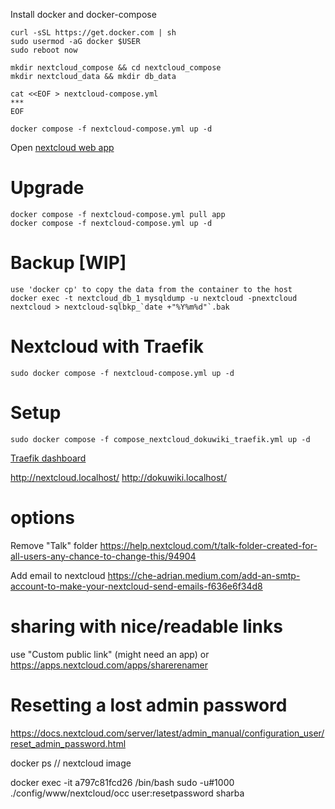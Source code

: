 Install docker and docker-compose
```
curl -sSL https://get.docker.com | sh
sudo usermod -aG docker $USER
sudo reboot now
```

```
mkdir nextcloud_compose && cd nextcloud_compose
mkdir nextcloud_data && mkdir db_data

cat <<EOF > nextcloud-compose.yml
***
EOF

docker compose -f nextcloud-compose.yml up -d
```

Open [nextcloud web app](http://192.168.178.38:8080/)

# Upgrade
```
docker compose -f nextcloud-compose.yml pull app
docker compose -f nextcloud-compose.yml up -d
```

# Backup [WIP]
```
use 'docker cp' to copy the data from the container to the host
docker exec -t nextcloud_db_1 mysqldump -u nextcloud -pnextcloud nextcloud > nextcloud-sqlbkp_`date +"%Y%m%d"`.bak
```

# Nextcloud with Traefik
```
sudo docker compose -f nextcloud-compose.yml up -d
```


# Setup
```
sudo docker compose -f compose_nextcloud_dokuwiki_traefik.yml up -d
```

[Traefik dashboard](http://localhost:8080/dashboard/)

http://nextcloud.localhost/
http://dokuwiki.localhost/


# options
Remove "Talk" folder
<https://help.nextcloud.com/t/talk-folder-created-for-all-users-any-chance-to-change-this/94904>

Add email to nextcloud
<https://che-adrian.medium.com/add-an-smtp-account-to-make-your-nextcloud-send-emails-f636e6f34d8>


# sharing with nice/readable links
use "Custom public link" (might need an app)
or
https://apps.nextcloud.com/apps/sharerenamer

# Resetting a lost admin password
https://docs.nextcloud.com/server/latest/admin_manual/configuration_user/reset_admin_password.html

docker ps
// nextcloud image

docker exec -it a797c81fcd26 /bin/bash
sudo -u#1000 ./config/www/nextcloud/occ user:resetpassword sharba
